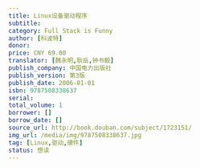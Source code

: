 ```yaml
---
title: Linux设备驱动程序
subtitle: 
category: Full Stack is Funny
author: [科波特]
donor: 
price: CNY 69.00
translator: [魏永明,耿岳,钟书毅]
publish_company: 中国电力出版社
publish_version: 第3版
publish_date: 2006-01-01
isbn: 9787508338637
serial: 
total_volume: 1
borrower: []
borrow_date: []
source_url: http://book.douban.com/subject/1723151/
img_url: /media/img/9787508338637.jpg
tag: [Linux,驱动,硬件]
status: 想读
---
```


